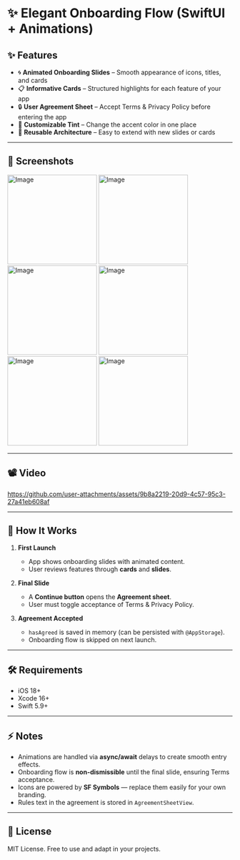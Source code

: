 # ✨ Elegant Onboarding Flow (SwiftUI + Animations)

## ✨ Features
- 🌀 **Animated Onboarding Slides** – Smooth appearance of icons, titles, and cards  
- 📋 **Informative Cards** – Structured highlights for each feature of your app  
- 🔒 **User Agreement Sheet** – Accept Terms & Privacy Policy before entering the app  
- 🎨 **Customizable Tint** – Change the accent color in one place  
- 🚀 **Reusable Architecture** – Easy to extend with new slides or cards  

---

## 📸 Screenshots
<img width="200" alt="Image" src="https://github.com/user-attachments/assets/7dddec6b-f37a-43a6-875b-f78330fe055b" />
<img width="200" alt="Image" src="https://github.com/user-attachments/assets/22e8fa06-56e3-4f34-9f90-a25791563783" />
<img width="200" alt="Image" src="https://github.com/user-attachments/assets/259279fa-7daf-4f08-8035-b139b0eabcf9" />
<img width="200" alt="Image" src="https://github.com/user-attachments/assets/e3851538-2b94-434e-88a4-ce8ee59ce1c5" />
<img width="200" alt="Image" src="https://github.com/user-attachments/assets/4ddaeaf2-6633-4450-aa66-597bd9a0464b" />
<img width="200" alt="Image" src="https://github.com/user-attachments/assets/9c651e06-7942-47db-8471-bbda7814cb47" />

---

## 📽️ Video
https://github.com/user-attachments/assets/9b8a2219-20d9-4c57-95c3-27a41eb608af

---

## 🚀 How It Works
1. **First Launch**  
   - App shows onboarding slides with animated content.  
   - User reviews features through **cards** and **slides**.  

2. **Final Slide**  
   - A **Continue button** opens the **Agreement sheet**.  
   - User must toggle acceptance of Terms & Privacy Policy.  

3. **Agreement Accepted**  
   - `hasAgreed` is saved in memory (can be persisted with `@AppStorage`).  
   - Onboarding flow is skipped on next launch.  

---

## 🛠 Requirements
- iOS 18+  
- Xcode 16+  
- Swift 5.9+

---

## ⚡ Notes
- Animations are handled via **async/await** delays to create smooth entry effects.  
- Onboarding flow is **non-dismissible** until the final slide, ensuring Terms acceptance.  
- Icons are powered by **SF Symbols** — replace them easily for your own branding.  
- Rules text in the agreement is stored in `AgreementSheetView`.  

---

## 📜 License
MIT License. Free to use and adapt in your projects.
